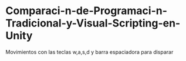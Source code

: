 # Comparaci-n-de-Programaci-n-Tradicional-y-Visual-Scripting-en-Unity
Movimientos con las teclas w,a,s,d y barra espaciadora para disparar
